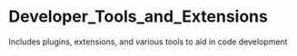 # Developer_Tools_and_Extensions
Includes plugins, extensions, and various tools to aid in code development
